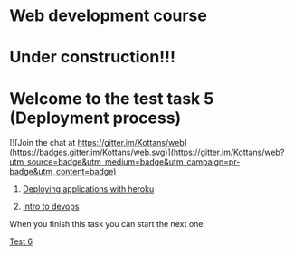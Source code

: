 # Web development course

# Under construction!!!

# Welcome to the test task 5 (Deployment process)


[![Join the chat at https://gitter.im/Kottans/web](https://badges.gitter.im/Kottans/web.svg)](https://gitter.im/Kottans/web?utm_source=badge&utm_medium=badge&utm_campaign=pr-badge&utm_content=badge)

1. [Deploying applications with heroku](https://www.udacity.com/course/deploying-applications-with-heroku--ud272)

2. [Intro to devops](https://www.udacity.com/course/intro-to-devops--ud611)


When you finish this task you can start the next one:

[Test 6](https://github.com/Kottans/web/blob/master/README06.md)
